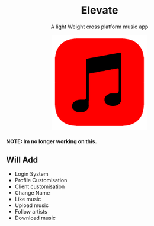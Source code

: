 <h1 align="center">Elevate</h1>
<p align="center">A light Weight cross platform music app </p>

<p align="center">
  <img src="logo.png" alt="Elevate-Logo" width="256" height="256">
</p>



#### NOTE: Im no longer working on this.


## Will Add

- Login System
- Profile Customisation
- Client customisation
- Change Name
- Like music
- Upload music
- Follow artists
- Download music

 
